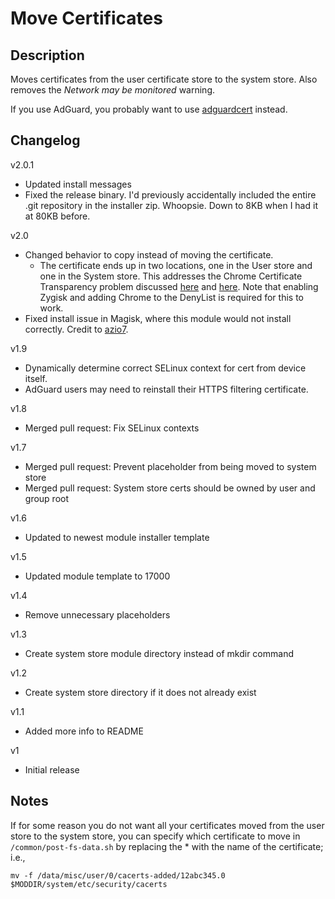 # **Move Certificates**
## Description
Moves certificates from the user certificate store to the system store. Also removes the *Network may be monitored* warning.

If you use AdGuard, you probably want to use [adguardcert](https://github.com/AdguardTeam/adguardcert) instead.

## Changelog
v2.0.1
* Updated install messages
* Fixed the release binary. I'd previously accidentally included the entire .git repository in the installer zip.  Whoopsie. Down to 8KB when I had it at 80KB before.

v2.0
* Changed behavior to copy instead of moving the certificate.
  * The certificate ends up in two locations, one in the User store and one in the System store.  This addresses the Chrome Certificate Transparency problem discussed [here](https://github.com/Magisk-Modules-Repo/movecert/issues/15) and [here](https://github.com/AdguardTeam/AdguardForAndroid/issues/4124#issuecomment-1066078974).  Note that enabling Zygisk and adding Chrome to the DenyList is required for this to work.
* Fixed install issue in Magisk, where this module would not install correctly. Credit to [azio7](https://github.com/Magisk-Modules-Repo/movecert/pull/14).

v1.9
* Dynamically determine correct SELinux context for cert from device itself.
* AdGuard users may need to reinstall their HTTPS filtering certificate.

v1.8
* Merged pull request: Fix SELinux contexts

v1.7

* Merged pull request: Prevent placeholder from being moved to system store
* Merged pull request: System store certs should be owned by user and group root

v1.6

* Updated to newest module installer template 

v1.5

* Updated module template to 17000

v1.4

* Remove unnecessary placeholders

v1.3

* Create system store module directory instead of mkdir command

v1.2

* Create system store directory if it does not already exist

v1.1

  * Added more info to README

v1

  * Initial release

## Notes
If for some reason you do not want all your certificates moved from the user store to the system store, you can specify which certificate to move in `/common/post-fs-data.sh` by replacing the * with the name of the certificate; i.e.,
```
mv -f /data/misc/user/0/cacerts-added/12abc345.0 $MODDIR/system/etc/security/cacerts
```


